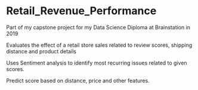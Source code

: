 # Retail_Revenue_Performance

Part of my capstone project for my Data Science Diploma at Brainstation in 2019

Evaluates the effect of a retail store sales related to review scores, shipping distance and product details

Uses Sentiment analysis to identify most recurring issues related to given scores.

Predict score based on distance, price and other features.
